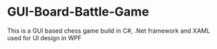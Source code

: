 # GUI-Board-Battle-Game
This is a GUI based chess game build in C#, .Net framework and XAML used for UI design in WPF
